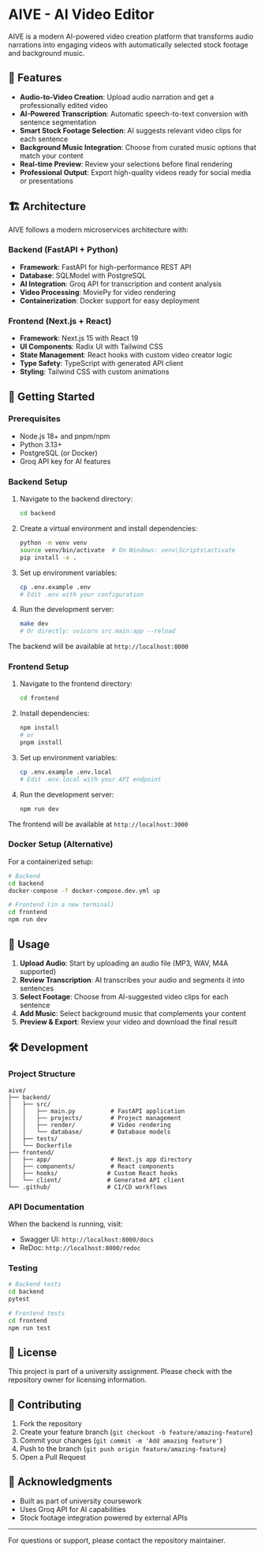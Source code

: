 # AIVE - AI Video Editor

AIVE is a modern AI-powered video creation platform that transforms audio narrations into engaging videos with automatically selected stock footage and background music.

## 🎥 Features

- **Audio-to-Video Creation**: Upload audio narration and get a professionally edited video
- **AI-Powered Transcription**: Automatic speech-to-text conversion with sentence segmentation
- **Smart Stock Footage Selection**: AI suggests relevant video clips for each sentence
- **Background Music Integration**: Choose from curated music options that match your content
- **Real-time Preview**: Review your selections before final rendering
- **Professional Output**: Export high-quality videos ready for social media or presentations

## 🏗️ Architecture

AIVE follows a modern microservices architecture with:

### Backend (FastAPI + Python)
- **Framework**: FastAPI for high-performance REST API
- **Database**: SQLModel with PostgreSQL
- **AI Integration**: Groq API for transcription and content analysis
- **Video Processing**: MoviePy for video rendering
- **Containerization**: Docker support for easy deployment

### Frontend (Next.js + React)
- **Framework**: Next.js 15 with React 19
- **UI Components**: Radix UI with Tailwind CSS
- **State Management**: React hooks with custom video creator logic
- **Type Safety**: TypeScript with generated API client
- **Styling**: Tailwind CSS with custom animations

## 🚀 Getting Started

### Prerequisites

- Node.js 18+ and pnpm/npm
- Python 3.13+
- PostgreSQL (or Docker)
- Groq API key for AI features

### Backend Setup

1. Navigate to the backend directory:
   ```bash
   cd backend
   ```

2. Create a virtual environment and install dependencies:
   ```bash
   python -m venv venv
   source venv/bin/activate  # On Windows: venv\Scripts\activate
   pip install -e .
   ```

3. Set up environment variables:
   ```bash
   cp .env.example .env
   # Edit .env with your configuration
   ```

4. Run the development server:
   ```bash
   make dev
   # Or directly: uvicorn src.main:app --reload
   ```

The backend will be available at `http://localhost:8000`

### Frontend Setup

1. Navigate to the frontend directory:
   ```bash
   cd frontend
   ```

2. Install dependencies:
   ```bash
   npm install
   # or
   pnpm install
   ```

3. Set up environment variables:
   ```bash
   cp .env.example .env.local
   # Edit .env.local with your API endpoint
   ```

4. Run the development server:
   ```bash
   npm run dev
   ```

The frontend will be available at `http://localhost:3000`

### Docker Setup (Alternative)

For a containerized setup:

```bash
# Backend
cd backend
docker-compose -f docker-compose.dev.yml up

# Frontend (in a new terminal)
cd frontend
npm run dev
```

## 📝 Usage

1. **Upload Audio**: Start by uploading an audio file (MP3, WAV, M4A supported)
2. **Review Transcription**: AI transcribes your audio and segments it into sentences
3. **Select Footage**: Choose from AI-suggested video clips for each sentence
4. **Add Music**: Select background music that complements your content
5. **Preview & Export**: Review your video and download the final result

## 🛠️ Development

### Project Structure

```
aive/
├── backend/
│   ├── src/
│   │   ├── main.py          # FastAPI application
│   │   ├── projects/        # Project management
│   │   ├── render/          # Video rendering
│   │   └── database/        # Database models
│   ├── tests/
│   └── Dockerfile
├── frontend/
│   ├── app/                 # Next.js app directory
│   ├── components/          # React components
│   ├── hooks/              # Custom React hooks
│   └── client/             # Generated API client
└── .github/                # CI/CD workflows
```

### API Documentation

When the backend is running, visit:
- Swagger UI: `http://localhost:8000/docs`
- ReDoc: `http://localhost:8000/redoc`

### Testing

```bash
# Backend tests
cd backend
pytest

# Frontend tests
cd frontend
npm run test
```

## 📄 License

This project is part of a university assignment. Please check with the repository owner for licensing information.

## 🤝 Contributing

1. Fork the repository
2. Create your feature branch (`git checkout -b feature/amazing-feature`)
3. Commit your changes (`git commit -m 'Add amazing feature'`)
4. Push to the branch (`git push origin feature/amazing-feature`)
5. Open a Pull Request

## 🙏 Acknowledgments

- Built as part of university coursework
- Uses Groq API for AI capabilities
- Stock footage integration powered by external APIs

---

For questions or support, please contact the repository maintainer.
